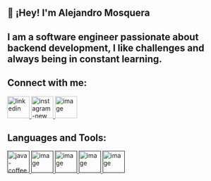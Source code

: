 ## 👋 ¡Hey! I'm Alejandro Mosquera

 ## I am a software engineer passionate about backend development, I like challenges and always being in constant learning.

## Connect with me:

<a href="linkedin.com/in/alejandro-mosquera-4562041ab" target="_blank">
 <img width="50" height="50" src="https://img.icons8.com/fluency/48/linkedin.png" alt="linkedin"/>
</a>

<a href="https://tusitio.dev" target="_blank">
  <img width="50" height="50" src="https://img.icons8.com/fluency/48/instagram-new.png" alt="instagram-new"/>
</a>

<a href="https://tusitio.dev" target="_blank">
<img width="50" height="50" alt="image" src="https://github.com/user-attachments/assets/c3a83b43-7436-49db-a4a4-afd4669f9ad9" />

</a>

## Languages and Tools:

<a href="" target="_blank">
<img width="50" height="50" src="https://img.icons8.com/color/50/java-coffee-cup-logo.png" alt="java-coffee-cup-logo"/>
</a>

<a href="" target="_blank">
 <img width="50" height="50" alt="image" src="https://github.com/user-attachments/assets/0c621b0e-3e18-4618-9d2d-cb6cb801f768" />
</a>

<a href="" target="_blank">
 <img width="50" height="50" alt="image" src="https://github.com/user-attachments/assets/b577112a-325a-4635-a307-58141f9528ab" />
</a>

<a href="" target="_blank">
<img width="50" height="50" alt="image" src="https://github.com/user-attachments/assets/c6ddde4d-225b-4e62-ac74-6c108f34565d" />

</a>

<a href="" target="_blank">
<img width="50" height="50" alt="image" src="https://github.com/user-attachments/assets/c07249ad-e1b4-483f-8bd8-03c294a1b778" />

</a>
